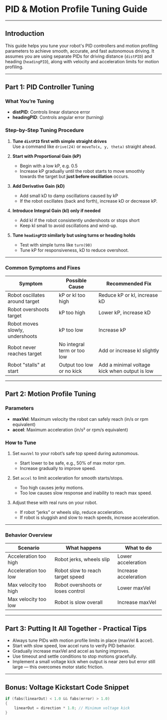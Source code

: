 # PID & Motion Profile Tuning Guide

---

## Introduction

This guide helps you tune your robot's PID controllers and motion profiling parameters to achieve smooth, accurate, and fast autonomous driving. It assumes you are using separate PIDs for driving distance (`distPID`) and heading (`headingPID`), along with velocity and acceleration limits for motion profiling.

---

## Part 1: PID Controller Tuning

### What You’re Tuning

- **distPID**: Controls linear distance error
- **headingPID**: Controls angular error (turning)

### Step-by-Step Tuning Procedure

1. **Tune `distPID` first with simple straight drives**  
   Use a command like `drive(24)` or `moveTo(x, y, theta)` straight ahead.

2. **Start with Proportional Gain (kP)**  
   - Begin with a low kP, e.g. 0.5  
   - Increase kP gradually until the robot starts to move smoothly towards the target but **just before oscillation** occurs.

3. **Add Derivative Gain (kD)**  
   - Add small kD to damp oscillations caused by kP  
   - If the robot oscillates (back and forth), increase kD or decrease kP.

4. **Introduce Integral Gain (kI) only if needed**  
   - Add kI if the robot consistently undershoots or stops short  
   - Keep kI small to avoid oscillations and wind-up.

5. **Tune `headingPID` similarly but using turns or heading holds**  
   - Test with simple turns like `turn(90)`  
   - Tune kP for responsiveness, kD to reduce overshoot.

---

### Common Symptoms and Fixes

| Symptom                        | Possible Cause               | Recommended Fix                               |
|--------------------------------|-----------------------------|-----------------------------------------------|
| Robot oscillates around target | kP or kI too high           | Reduce kP or kI, increase kD                  |
| Robot overshoots target        | kP too high                 | Lower kP, increase kD                         |
| Robot moves slowly, undershoots| kP too low                  | Increase kP                                   |
| Robot never reaches target     | No integral term or too low | Add or increase kI slightly                   |
| Robot "stalls" at start        | Output too low or no kick   | Add a minimal voltage kick when output is low |

---

## Part 2: Motion Profile Tuning

### Parameters

- **maxVel**: Maximum velocity the robot can safely reach (in/s or rpm equivalent)  
- **accel**: Maximum acceleration (in/s² or rpm/s equivalent)

### How to Tune

1. Set `maxVel` to your robot’s safe top speed during autonomous.  
   - Start lower to be safe, e.g., 50% of max motor rpm.  
   - Increase gradually to improve speed.

2. Set `accel` to limit acceleration for smooth starts/stops.  
   - Too high causes jerky motions.  
   - Too low causes slow response and inability to reach max speed.

3. Adjust these with real runs on your robot.  
   - If robot “jerks” or wheels slip, reduce acceleration.  
   - If robot is sluggish and slow to reach speeds, increase acceleration.

---

### Behavior Overview

| Scenario                         | What happens                      | What to do                      |
|----------------------------------|-----------------------------------|---------------------------------|
| Acceleration too high            | Robot jerks, wheels slip          | Lower acceleration              |
| Acceleration too low             | Robot slow to reach target speed  | Increase acceleration           |
| Max velocity too high            | Robot overshoots or loses control | Lower maxVel                    |
| Max velocity too low             | Robot is slow overall             | Increase maxVel                 |

---

## Part 3: Putting It All Together - Practical Tips

- Always tune PIDs with motion profile limits in place (maxVel & accel).  
- Start with slow speed, low accel runs to verify PID behavior.  
- Gradually increase maxVel and accel as tuning improves.  
- Use timeout and settle conditions to stop motions gracefully.  
- Implement a small voltage kick when output is near zero but error still large — this overcomes motor static friction.

---

## Bonus: Voltage Kickstart Code Snippet

```cpp
if (fabs(linearOut) < 1.0 && fabs(error) > 1.0)
{
    linearOut = direction * 1.0; // Minimum voltage kick
}
